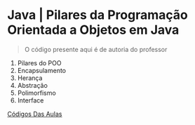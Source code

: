 # Java | Pilares da Programação Orientada a Objetos em Java
> O código presente aqui é de autoria do professor

1. Pilares do POO
2. Encapsulamento
3. Herança
4. Abstração
5. Polimorfismo
6. Interface

[Códigos Das Aulas](pilaresDaPooJavaDIO/src/exemplosAula/)